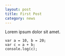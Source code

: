 ```yaml
---
layout: post
title: First Post
category: news
---
```


Lorem ipsum dolor sit amet.

    var a = 10, b = 20;
    var c = a + b;
    console.log(c);

